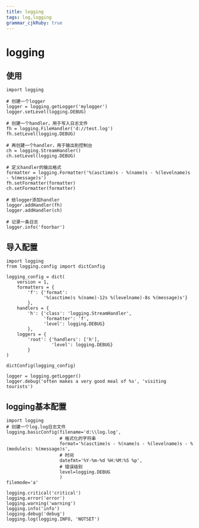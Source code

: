 ```yaml
---
title: logging
tags: log,logging
grammar_cjkRuby: true
---
```

# logging
## 使用
    import logging

    # 创建一个logger
    logger = logging.getLogger('mylogger')
    logger.setLevel(logging.DEBUG)

    # 创建一个handler，用于写入日志文件
    fh = logging.FileHandler('d://test.log')
    fh.setLevel(logging.DEBUG)

    # 再创建一个handler，用于输出到控制台
    ch = logging.StreamHandler()
    ch.setLevel(logging.DEBUG)

    # 定义handler的输出格式
    formatter = logging.Formatter('%(asctime)s - %(name)s - %(levelname)s - %(message)s')
    fh.setFormatter(formatter)
    ch.setFormatter(formatter)

    # 给logger添加handler
    logger.addHandler(fh)
    logger.addHandler(ch)

    # 记录一条日志
    logger.info('foorbar')

## 导入配置
    import logging
    from logging.config import dictConfig

    logging_config = dict(
        version = 1,
        formatters = {
            'f': {'format':
                  '%(asctime)s %(name)-12s %(levelname)-8s %(message)s'}
            },
        handlers = {
            'h': {'class': 'logging.StreamHandler',
                  'formatter': 'f',
                  'level': logging.DEBUG}
            },
        loggers = {
            'root': {'handlers': ['h'],
                     'level': logging.DEBUG}
            }
    )

    dictConfig(logging_config)

    logger = logging.getLogger()
    logger.debug('often makes a very good meal of %s', 'visiting tourists')



## logging基本配置

    import logging
    # 创建一个log.log日志文件
    logging.basicConfig(filename='d:\\log.log',
                        # 格式化的字符串
                        format='%(asctime)s - %(name)s - %(levelname)s - %(module)s: %(message)s',
                        # 时间
                        datefmt='%Y-%m-%d %H:%M:%S %p',
                        # 错误级别
                        level=logging.DEBUG
                        )
    filemode='a'

    logging.critical('critical')
    logging.error('error')
    logging.warning('warning')
    logging.info('info')
    logging.debug('debug')
    logging.log(logging.INFO, 'NOTSET')